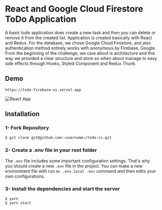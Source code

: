 # React and Google Cloud Firestore ToDo Application

A basic todo application does create a new task and then you can delete or remove it from the created list. Application is created basically with React and Redux. For the database, we chose Google Cloud Firestore, and also authentication method entirely works with anonymous by Firebase, Google. From the beginning of the challenge, we care about is architecture and this way we provided a clear structure and store so when about manage to easy side effects through Hooks, Styled Component and Redux Thunk.

## Demo

```
https://todo-firebase-xi.vercel.app
```

![React App](https://user-images.githubusercontent.com/18482866/104649688-263d5880-56c6-11eb-8574-b998f298f9ed.gif)

## Installation

### 1- Fork Repository

```sh
$ git clone git@github.com:<username>/todo-cs.git
```

### 2- Create a .env file in your root folder

The `.env` file includes some important configuration settings. That's why you should create a new `.env` file in the project. You can make a new environment file with run `mv .env.local .env` command and then edits your own configurations.

### 3- Install the dependencies and start the server

```
$ yarn
$ yarn start
```
